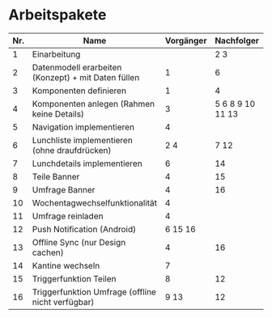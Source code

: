 # Arbeitspakete

**Nr.**|**Name**|**Vorgänger**|**Nachfolger**|**Dauer**
-----|-----|-----|-----|-----
1|Einarbeitung| |2 3| 
2|Datenmodell erarbeiten (Konzept) + mit Daten füllen|1|6| 
3|Komponenten definieren|1|4| 
4|Komponenten anlegen (Rahmen  keine Details)|3|5 6 8 9 10 11 13| 
5|Navigation implementieren|4| | 
6|Lunchliste implementieren (ohne draufdrücken)|2 4|7 12| 
7|Lunchdetails implementieren|6|14| 
8|Teile Banner|4|15| 
9|Umfrage Banner|4|16| 
10|Wochentagwechselfunktionalität|4| | 
11|Umfrage reinladen|4| | 
12|Push Notification (Android)|6 15 16| | 
13|Offline Sync (nur Design cachen)|4|16| 
14|Kantine wechseln|7| | 
15|Triggerfunktion Teilen|8|12| 
16|Triggerfunktion Umfrage (offline nicht verfügbar)|9  13|12| 